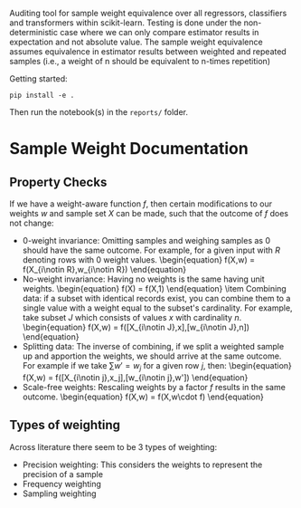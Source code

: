 Auditing tool for sample weight equivalence over all regressors, classifiers and transformers within scikit-learn.
Testing is done under the non-deterministic case where we can only compare estimator results in expectation and not absolute value.
The sample weight equivalence assumes equivalence in estimator results between weighted and repeated samples (i.e., a weight of n should be equivalent to n-times repetition)

Getting started:

```
pip install -e .
```

Then run the notebook(s) in the `reports/` folder.

# Sample Weight Documentation

Property Checks
---

If we have a weight-aware function $f$, then certain modifications to our weights $w$ and sample set $X$ can be made, such that the outcome of $f$ does not change:

* 0-weight invariance: Omitting samples and weighing samples as 0 should have the same outcome. For example, for a given input with $R$ denoting rows with 0 weight values.
    \begin{equation}
        f(X,w) = f(X_{i\notin R},w_{i\notin R})
    \end{equation}
* No-weight invariance: Having no weights is the same having unit weights.
    \begin{equation}
        f(X) = f(X,1)
    \end{equation}
    \item Combining data: if a subset with identical records exist, you can combine them to a single value with a weight equal to the subset's cardinality. For example, take subset $J$ which consists of values $x$ with cardinality $n$.
    \begin{equation}
        f(X,w) = f([X_{i\notin J},x],[w_{i\notin J},n])
    \end{equation}
* Splitting data: The inverse of combining, if we split a weighted sample up and apportion the weights, we should arrive at the same outcome. For example if we take $\sum w'=w_j$ for a given row $j$, then:
    \begin{equation}
        f(X,w) = f([X_{i\notin j},x_j],[w_{i\notin j},w'])
    \end{equation}
* Scale-free weights: Rescaling weights by a factor $f$ results in the same outcome.
    \begin{equation}
        f(X,w) = f(X,w\cdot f)
    \end{equation}

Types of weighting
---
Across literature there seem to be 3 types of weighting:

* Precision weighting: This considers the weights to represent the precision of a sample
* Frequency weighting
* Sampling weighting


